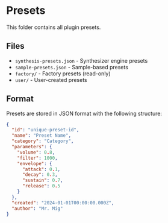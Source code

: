 # Presets

This folder contains all plugin presets.

## Files
- `synthesis-presets.json` - Synthesizer engine presets
- `sample-presets.json` - Sample-based presets
- `factory/` - Factory presets (read-only)
- `user/` - User-created presets

## Format
Presets are stored in JSON format with the following structure:

```json
{
  "id": "unique-preset-id",
  "name": "Preset Name",
  "category": "Category",
  "parameters": {
    "volume": 0.8,
    "filter": 1000,
    "envelope": {
      "attack": 0.1,
      "decay": 0.3,
      "sustain": 0.7,
      "release": 0.5
    }
  },
  "created": "2024-01-01T00:00:00.000Z",
  "author": "Mr. Mig"
}
```
